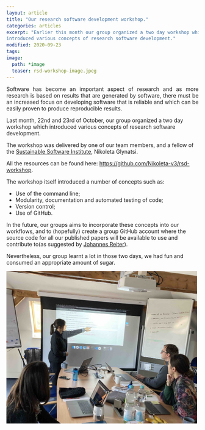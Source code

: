 ```yaml
---
layout: article
title: "Our research software development workshop."
categories: articles
excerpt: "Earlier this month our group organized a two day workshop which
introduced various concepts of research software development."
modified: 2020-09-23
tags:
image:
  path: *image
  teaser: rsd-workshop-image.jpeg
---
```


<p align="justify">
Software has become an important aspect of research and as more research is
based on results that are generated by software, there must be an increased
focus on developing software that is reliable and which can be easily proven to
produce reproducible results.
</p>

Last month, 22nd and 23rd of October, our group organized a two day workshop
which introduced various concepts of research software development.

The workshop was delivered by one of our team members, and a fellow of the <a
href="https://www.software.ac.uk">Sustainable Software Institute</a>, Nikoleta
Glynatsi.

All the resources can be found here:
<a href="https://github.com/Nikoleta-v3/rsd-workshop">https://github.com/Nikoleta-v3/rsd-workshop</a>.

The workshop itself introduced a number of concepts such as:

- Use of the command line;
- Modularity, documentation and automated testing of code;
- Version control;
- Use of GitHub.

In the future, our groups aims to incorporate these concepts into our
workflows, and to (hopefully) create a group GitHub account where the source code
for all our published papers will be available to use and contribute to(as
suggested by <a href="https://twitter.com/jgreiter">Johannes Reiter</a>).

Nevertheless, our group learnt a lot in those two days, we had fun and consumed
an appropriate amount of sugar.


<img src="../../images/rsd-workshop-image.jpeg" class="center" style="width:500px;height:400px;">